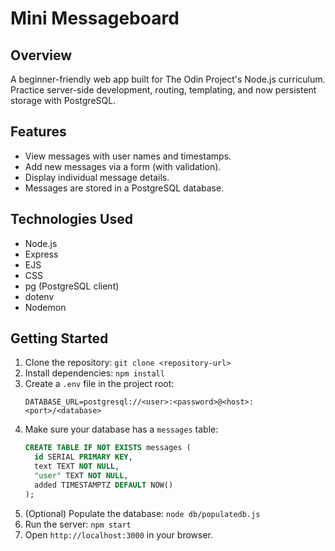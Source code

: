 # Mini Messageboard

## Overview
A beginner-friendly web app built for The Odin Project's Node.js curriculum. Practice server-side development, routing, templating, and now persistent storage with PostgreSQL.

## Features
- View messages with user names and timestamps.
- Add new messages via a form (with validation).
- Display individual message details.
- Messages are stored in a PostgreSQL database.

## Technologies Used
- Node.js
- Express
- EJS
- CSS
- pg (PostgreSQL client)
- dotenv
- Nodemon

## Getting Started
1. Clone the repository: `git clone <repository-url>`
2. Install dependencies: `npm install`
3. Create a `.env` file in the project root:
   ```
   DATABASE_URL=postgresql://<user>:<password>@<host>:<port>/<database>
   ```
4. Make sure your database has a `messages` table:
   ```sql
   CREATE TABLE IF NOT EXISTS messages (
     id SERIAL PRIMARY KEY,
     text TEXT NOT NULL,
     "user" TEXT NOT NULL,
     added TIMESTAMPTZ DEFAULT NOW()
   );
   ```
5. (Optional) Populate the database: `node db/populatedb.js`
6. Run the server: `npm start`
7. Open `http://localhost:3000` in your browser.

